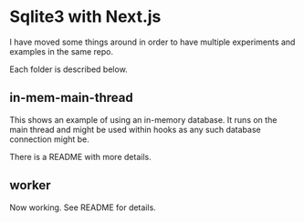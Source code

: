 # Sqlite3 with Next.js

I have moved some things around in order to have multiple 
experiments and examples in the same repo.

Each folder is described below.

## in-mem-main-thread

This shows an example of using an in-memory database. 
It runs on the main thread and might be used within hooks
as any such database connection might be.

There is a README with more details.

## worker

Now working. See README for details.
